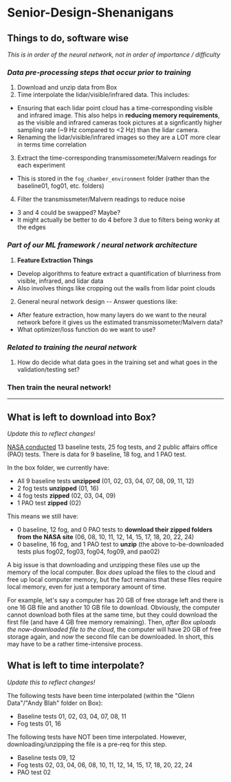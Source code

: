 # Senior-Design-Shenanigans

## Things to do, software wise
*This is in order of the neural network, not in order of importance / difficulty*

### *Data pre-processing steps that occur prior to training*
1. Download and unzip data from Box
2. Time interpolate the lidar/visible/infrared data. This includes:
- Ensuring that each lidar point cloud has a time-corresponding visible and infrared image. This also helps in **reducing memory requirements**, as the visible and infrared cameras took pictures at a signficantly higher sampling rate (~9 Hz compared to <2 Hz) than the lidar camera.
- Renaming the lidar/visible/infrared images so they are a LOT more clear in terms time correlation
3. Extract the time-corresponding transmissometer/Malvern readings for each experiment
- This is stored in the `fog_chamber_environment` folder (rather than the baseline01, fog01, etc. folders)
4. Filter the transmissmeter/Malvern readings to reduce noise
- 3 and 4 could be swapped? Maybe?
- It might actually be better to do 4 before 3 due to filters being wonky at the edges


### *Part of our ML framework / neural network architecture*
1. **Feature Extraction Things**
- Develop algorithms to feature extract a quantification of blurriness from visible, infrared, and lidar data
- Also involves things like cropping out the walls from lidar point clouds
2. General neural network design -- Answer questions like:
- After feature extraction, how many layers do we want to the neural network before it gives us the estimated transmissometer/Malvern data?
- What optimizer/loss function do we want to use?

### *Related to training the neural network*
1. How do decide what data goes in the training set and what goes in the validation/testing set?

### Then train the neural network!

-------------------------------------------------------------------------------------------------------------

## What is left to download into Box?
*Update this to reflect changes!*

[NASA conducted](https://workshops.larc.nasa.gov/RAM_Fog_Test/) 13 baseline tests, 25 fog tests, and 2 public affairs office (PAO) tests. There is data for 9 baseline, 18 fog, and 1 PAO test.

In the box folder, we currently have:
- All 9 baseline tests **unzipped** (01, 02, 03, 04, 07, 08, 09, 11, 12)
- 2 fog tests **unzipped** (01, 16)
- 4 fog tests **zipped** (02, 03, 04, 09)
- 1 PAO test **zipped** (02)

This means we still have:
- 0 baseline, 12 fog, and 0 PAO tests to **download their zipped folders from the NASA site** (06, 08, 10, 11, 12, 14, 15, 17, 18, 20, 22, 24)
- 0 baseline, 16 fog, and 1 PAO test to **unzip** (the above to-be-downloaded tests plus fog02, fog03, fog04, fog09, and pao02)

A big issue is that downloading and unzipping these files use up the memory of the local computer. Box *does* upload the files to the cloud and free up local computer memory, but the fact remains that these files require local memory, even for just a temporary amount of time.

For example, let's say a computer has 20 GB of free storage left and there is one 16 GB file and another 10 GB file to download. Obviously, the computer cannot download both files at the same time, but they could download the first file (and have 4 GB free memory remaining). Then, *after Box uploads the now-downloaded file to the cloud*, the computer will have 20 GB of free storage again, and *now* the second file can be downloaded. In short, this may have to be a rather time-intensive process.


## What is left to time interpolate?
*Update this to reflect changes!*

The following tests have been time interpolated (within the "Glenn Data"/"Andy Blah" folder on Box):
- Baseline tests 01, 02, 03, 04, 07, 08, 11
- Fog tests 01, 16

The following tests have NOT been time interpolated. However, downloading/unzipping the file is a pre-req for this step.
- Baseline tests 09, 12
- Fog tests 02, 03, 04, 06, 08, 10, 11, 12, 14, 15, 17, 18, 20, 22, 24
- PAO test 02
